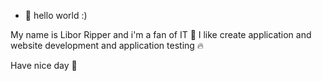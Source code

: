 - 👋 hello world :) 

My name is Libor Ripper and i'm a fan of IT 💙 
I like create application and website development and application testing 🔥

Have nice day 🙌




